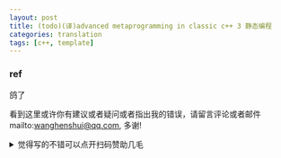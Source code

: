 ```yaml
---
layout: post
title: (todo)(译)advanced metaprogramming in classic c++ 3 静态编程
categories: translation
tags: [c++, template]
---
```


  

### ref



鸽了



看到这里或许你有建议或者疑问或者指出我的错误，请留言评论或者邮件mailto:wanghenshui@qq.com, 多谢! 
<details>
<summary>觉得写的不错可以点开扫码赞助几毛</summary>
<img src="https://wanghenshui.github.io/assets/wepay.png" alt="微信转账">
</details>